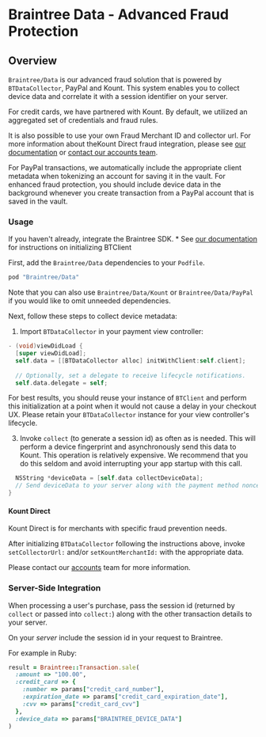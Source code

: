 # Braintree Data - Advanced Fraud Protection

## Overview

`Braintree/Data` is our advanced fraud solution that is powered by `BTDataCollector`, PayPal and Kount. This system enables you to collect device data and correlate it with a session identifier on your server.

For credit cards, we have partnered with Kount. By default, we utilized an aggregated set of credentials and fraud rules.

It is also possible to use your own Fraud Merchant ID and collector url. For more information about theKount Direct fraud integration, please see [our documentation](https://developers.braintreepayments.com/ios/guides/fraud-tools#direct-fraud-tool-integration) or [contact our accounts team](accounts@braintreepayments.com).

For PayPal transactions, we automatically include the appropriate client metadata when tokenizing an account for saving it in the vault. For enhanced fraud protection, you should include device data in the background whenever you create transaction from a PayPal account that is saved in the vault.

### Usage

If you haven't already, integrate the Braintree SDK.
    * See [our documentation](https://developers.braintreepayments.com/ios/start/hello-client) for instructions on initializing BTClient

First, add the `Braintree/Data` dependencies to your `Podfile`.

```ruby
pod "Braintree/Data"
```

Note that you can also use `Braintree/Data/Kount` or `Braintree/Data/PayPal` if you would like to omit unneeded dependencies.

Next, follow these steps to collect device metadata:
    
1. Import `BTDataCollector` in your payment view controller:

```objectivec
- (void)viewDidLoad {
  [super viewDidLoad];
  self.data = [[BTDataCollector alloc] initWithClient:self.client];
  
  // Optionally, set a delegate to receive lifecycle notifications.
  self.data.delegate = self;
```

For best results, you should reuse your instance of `BTClient` and perform this initialization at a point when it would not cause a delay in your checkout UX. Please retain your `BTDataCollector` instance for your view controller's lifecycle.

3. Invoke `collect` (to generate a session id) as often as is needed. This will perform a device fingerprint and asynchronously send this data to Kount. This operation is relatively expensive. We recommend that you do this seldom and avoid interrupting your app startup with this call.

```objectivec
  NSString *deviceData = [self.data collectDeviceData];
  // Send deviceData to your server along with the payment method nonce.
}
```

#### Kount Direct

Kount Direct is for merchants with specific fraud prevention needs.

After initializing `BTDataCollector` following the instructions above, invoke `setCollectorUrl:` and/or `setKountMerchantId:` with the appropriate data.

Please contact our [accounts](accounts@getbraintree.com) team for more information.

### Server-Side Integration

When processing a user's purchase, pass the session id (returned by `collect` or passed into `collect:`) along with the other transaction details to your server. 

On your *server* include the session id in your request to Braintree.

For example in Ruby:

```ruby
result = Braintree::Transaction.sale(
  :amount => "100.00",
  :credit_card => {
    :number => params["credit_card_number"],
    :expiration_date => params["credit_card_expiration_date"],
    :cvv => params["credit_card_cvv"]
  },
  :device_data => params["BRAINTREE_DEVICE_DATA"]
)
```
